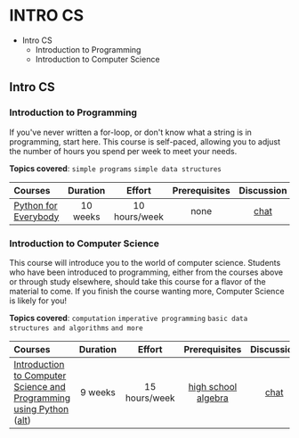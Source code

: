 # INTRO CS

* Intro CS
  * Introduction to Programming
  * Introduction to Computer Science

## Intro CS

### Introduction to Programming

If you've never written a for-loop, or don't know what a string is in programming, start here. This course is self-paced, allowing you to adjust the number of hours you spend per week to meet your needs.

**Topics covered**: `simple programs` `simple data structures`

| Courses | Duration | Effort | Prerequisites | Discussion |
| :--- | :---: | :---: | :---: | :---: |
| [Python for Everybody](https://www.py4e.com/) | 10 weeks | 10 hours/week | none | [chat](https://discord.gg/syA242Z) |

### Introduction to Computer Science

This course will introduce you to the world of computer science. Students who have been introduced to programming, either from the courses above or through study elsewhere, should take this course for a flavor of the material to come. If you finish the course wanting more, Computer Science is likely for you!

**Topics covered**: `computation` `imperative programming` `basic data structures and algorithms` `and more`

| Courses | Duration | Effort | Prerequisites | Discussion |
| :--- | :---: | :---: | :---: | :---: |
| [Introduction to Computer Science and Programming using Python](https://www.edx.org/course/introduction-computer-science-mitx-6-00-1x-10) \([alt](https://ocw.mit.edu/courses/electrical-engineering-and-computer-science/6-0001-introduction-to-computer-science-and-programming-in-python-fall-2016/)\) | 9 weeks | 15 hours/week | [high school algebra](https://www.khanacademy.org/math/algebra-home) | [chat](https://discord.gg/jvchSm9) |

